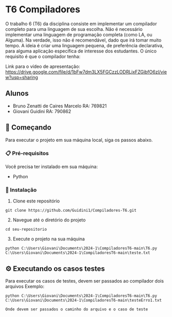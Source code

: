# T6 Compiladores

O trabalho 6 (T6) da disciplina consiste em implementar um compilador completo para uma linguagem de sua escolha. Não é necessário implementar uma linguagem de programação completa (como LA, ou Alguma). Na verdade, isso não é recomendável, dado que irá tomar muito tempo. A ideia é criar uma linguagem pequena, de preferência declarativa, para alguma aplicação específica de interesse dos estudantes. O único requisito é que o compilador tenha:

Link para o vídeo de apresentação: https://drive.google.com/file/d/1bFw7dm3LX5FGCzzLODRLjxFZGibfO6zl/view?usp=sharing

## Alunos
- Bruno Zenatti de Caires Marcelo RA: 769821
- Giovani Guidini RA: 790862

## 🚀 Começando

Para executar o projeto em sua máquina local, siga os passos abaixo.

### 📋 Pré-requisitos

Você precisa ter instalado em sua máquina:

- Python

### 🔧 Instalação


1. Clone este repositório
   
```
git clone https://github.com/Guidini1/Compiladores-T6.git
```

2. Navegue até o diretório do projeto

```
cd seu-repositorio
```

3. Execute o projeto na sua máquina
   
```
python C:\Users\Giovani\Documents\2024-1\CompiladoresT6-main\T6.py C:\Users\Giovani\Documents\2024-1\CompiladoresT6-main\teste.txt
```

## ⚙️ Executando os casos testes

Para executar os casos de testes, devem ser passados ao compilador dois arquivos
Exemplo:
```
python C:\Users\Giovani\Documents\2024-1\CompiladoresT6-main\T6.py C:\Users\Giovani\Documents\2024-1\CompiladoresT6-main\testeErro1.txt

Onde devem ser passados o caminho do arquivo e o caso de teste
